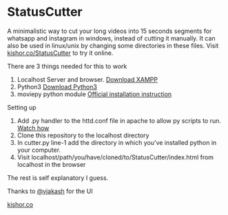 # StatusCutter
A minimalistic way to cut your long videos into 15 seconds segments for whatsapp and instagram in windows, instead of cutting it manually. It can also be used in linux/unix by changing some directories in these files. Visit [kishor.co/StatusCutter](http://kishor.co/StatusCutter) to try it online.


There are 3 things needed for this to work
1. Localhost Server and browser. [Download XAMPP](https://www.apachefriends.org/download.html)
2. Python3 [Download Python3](https://www.python.org/downloads/)
3. moviepy python module [Official installation instruction](https://zulko.github.io/moviepy/install.html)

Setting up
1. Add .py handler to the httd.conf file in apache to allow py scripts to run. [Watch how](https://youtu.be/WhI8MYn8qpo?t=64)
2. Clone this repository to the localhost directory
3. In cutter.py line-1 add the directory in which you've installed python in your computer.
4. Visit localhost/path/you/have/cloned/to/StatusCutter/index.html from localhost in the browser

The rest is self explanatory I guess.


Thanks to [@vjakash](https://github.com/vjakash) for the UI

[kishor.co](http://kishor.co)
